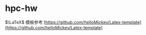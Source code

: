 # hpc-hw

$\LaTeX$ 模板参考 [https://github.com/helloMickey/Latex-template](https://github.com/helloMickey/Latex-template)
